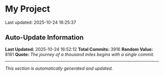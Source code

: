 # My Project


Last updated: 2025-10-24 16:25:37



















































































































































































































































































































































































































































































































































































































































































































































































































































































































































































































































































































































































































































































































































































































































































































































































































































































































































































































































































































































































































































































































































































































































































































































































































































































































































































































































































































































































































































































































































































































































































































































































































































































































































































































































































































































































































































































































































































































































































































































































































































































































































































































































































































































































































































































## Auto-Update Information

**Last Updated:** 2025-10-24 16:52:12
**Total Commits:** 3916
**Random Value:** 8181
**Quote:** _The journey of a thousand miles begins with a single commit._

---
_This section is automatically generated and updated._